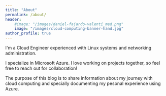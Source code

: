 ```yaml
---
title: "About"
permalink: /about/
header:
    #image: "/images/daniel-fajardo-valenti_med.png"
    image: "/images/cloud-computing-banner-hand.jpg"
author_profile: true
---
```


I'm a Cloud Engineer experienced with Linux systems and networking administration.

I specialize in Microsoft Azure. I love working on projects together, so feel free to reach out for collaboration!

The purpose of this blog is to share information about my journey with cloud computing and specially documenting my pesonal experience using Azure.
